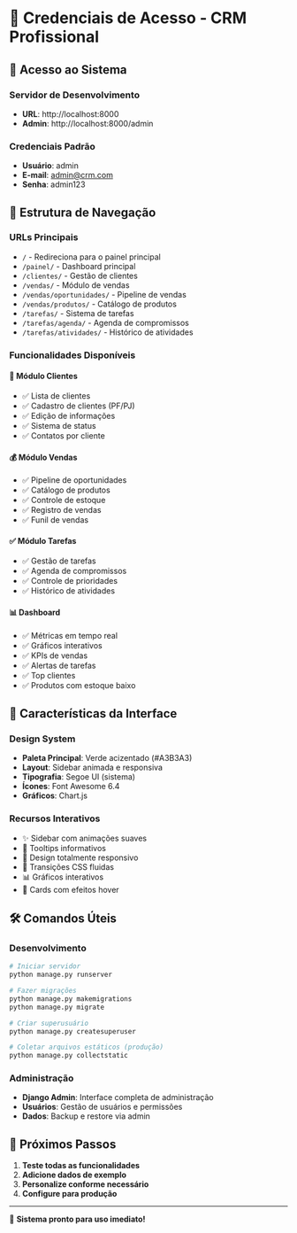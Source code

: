 # 🔐 Credenciais de Acesso - CRM Profissional

## 🚀 Acesso ao Sistema

### Servidor de Desenvolvimento
- **URL**: http://localhost:8000
- **Admin**: http://localhost:8000/admin

### Credenciais Padrão
- **Usuário**: admin
- **E-mail**: admin@crm.com  
- **Senha**: admin123

## 📁 Estrutura de Navegação

### URLs Principais
- `/` - Redireciona para o painel principal
- `/painel/` - Dashboard principal
- `/clientes/` - Gestão de clientes
- `/vendas/` - Módulo de vendas
- `/vendas/oportunidades/` - Pipeline de vendas
- `/vendas/produtos/` - Catálogo de produtos
- `/tarefas/` - Sistema de tarefas
- `/tarefas/agenda/` - Agenda de compromissos
- `/tarefas/atividades/` - Histórico de atividades

### Funcionalidades Disponíveis

#### 👥 Módulo Clientes
- ✅ Lista de clientes
- ✅ Cadastro de clientes (PF/PJ)
- ✅ Edição de informações
- ✅ Sistema de status
- ✅ Contatos por cliente

#### 💰 Módulo Vendas  
- ✅ Pipeline de oportunidades
- ✅ Catálogo de produtos
- ✅ Controle de estoque
- ✅ Registro de vendas
- ✅ Funil de vendas

#### ✅ Módulo Tarefas
- ✅ Gestão de tarefas
- ✅ Agenda de compromissos
- ✅ Controle de prioridades
- ✅ Histórico de atividades

#### 📊 Dashboard
- ✅ Métricas em tempo real
- ✅ Gráficos interativos
- ✅ KPIs de vendas
- ✅ Alertas de tarefas
- ✅ Top clientes
- ✅ Produtos com estoque baixo

## 🎨 Características da Interface

### Design System
- **Paleta Principal**: Verde acizentado (#A3B3A3)
- **Layout**: Sidebar animada e responsiva
- **Tipografia**: Segoe UI (sistema)
- **Ícones**: Font Awesome 6.4
- **Gráficos**: Chart.js

### Recursos Interativos
- ✨ Sidebar com animações suaves
- 🎯 Tooltips informativos
- 📱 Design totalmente responsivo
- 🔄 Transições CSS fluidas
- 📊 Gráficos interativos
- 🎨 Cards com efeitos hover

## 🛠️ Comandos Úteis

### Desenvolvimento
```bash
# Iniciar servidor
python manage.py runserver

# Fazer migrações
python manage.py makemigrations
python manage.py migrate

# Criar superusuário
python manage.py createsuperuser

# Coletar arquivos estáticos (produção)
python manage.py collectstatic
```

### Administração
- **Django Admin**: Interface completa de administração
- **Usuários**: Gestão de usuários e permissões
- **Dados**: Backup e restore via admin

## 🚀 Próximos Passos

1. **Teste todas as funcionalidades**
2. **Adicione dados de exemplo**
3. **Personalize conforme necessário**
4. **Configure para produção**

---

🎯 **Sistema pronto para uso imediato!**
